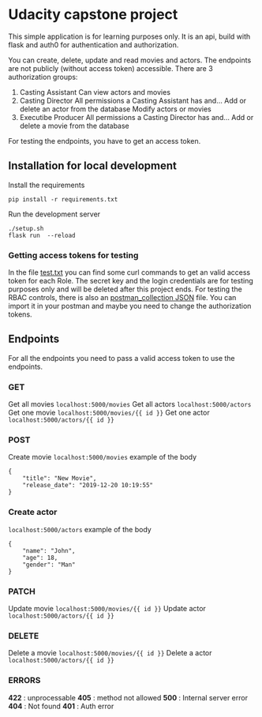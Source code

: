 # Udacity capstone project
This simple application is for learning purposes only. It is an api, build with flask and auth0 for authentication and authorization.

You can create, delete, update and read movies and actors.
The endpoints are not publicly (without access token) accessible.
There are 3 authorization groups:
1. Casting Assistant
   Can view actors and movies
2. Casting Director
   All permissions a Casting Assistant has and…
   Add or delete an actor from the database
   Modify actors or movies
3. Executibe Producer
   All permissions a Casting Director has and…
   Add or delete a movie from the database

For testing the endpoints, you have to get an access token.

## Installation for local development
Install the requirements
```
pip install -r requirements.txt
```

Run the development server
```
./setup.sh
flask run  --reload
```

### Getting access tokens for testing
In the file [test.txt](./test.txt) you can find some curl commands to get an valid access token for each Role.
The secret key and the login credentials are for testing purposes only and will be deleted after this project ends.
For testing the RBAC controls, there is also an [postman_collection JSON](./capstone_auth.postman_collection.json) file. You can import it in your postman and maybe you need to change the authorization tokens.

## Endpoints
For all the endpoints you need to pass a valid access token to use the endpoints.
### GET
Get all movies
`localhost:5000/movies`
Get all actors
`localhost:5000/actors`
Get one movie
`localhost:5000/movies/{{ id }}`
Get one actor
`localhost:5000/actors/{{ id }}`
### POST
Create movie
`localhost:5000/movies`
example of the body
```
{
    "title": "New Movie",
    "release_date": "2019-12-20 10:19:55"
}
```
### Create actor
`localhost:5000/actors`
example of the body
```
{
	"name": "John",
	"age": 18,
	"gender": "Man"
}
```
### PATCH
Update movie
`localhost:5000/movies/{{ id }}`
Update actor
`localhost:5000/actors/{{ id }}`
### DELETE
Delete a movie
`localhost:5000/movies/{{ id }}`
Delete a actor
`localhost:5000/actors/{{ id }}`

### ERRORS
**422** : unprocessable
**405** : method not allowed
**500** : Internal server error
**404** : Not found
**401** : Auth error